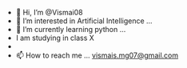 - 👋 Hi, I’m @Vismai08
- 👀 I’m interested in Artificial Intelligence ...
- 🌱 I’m currently learning python ...
- I am studying in class X 
- 
- 📫 How to reach me ... vismais.mg07@gmail.com

<!---
Vismai08/Vismai08 is a ✨ special ✨ repository because its `README.md` (this file) appears on your GitHub profile.
You can click the Preview link to take a look at your changes.
--->
